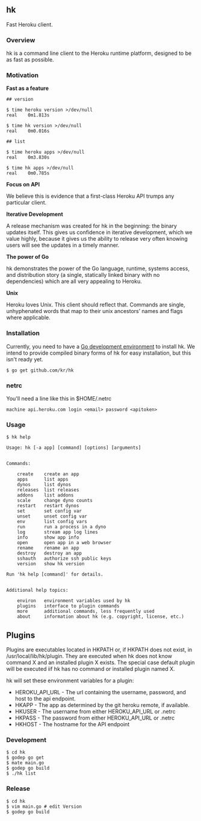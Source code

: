 ## hk

Fast Heroku client.

### Overview

hk is a command line client to the Heroku runtime platform, designed to be as fast as possible.

### Motivation

**Fast as a feature**

	## version

	$ time heroku version >/dev/null
	real	0m1.813s

	$ time hk version >/dev/null
	real	0m0.016s

	## list

	$ time heroku apps >/dev/null
	real	0m3.830s

	$ time hk apps >/dev/null
	real	0m0.785s

**Focus on API**

We believe this is evidence that a first-class Heroku API trumps any particular client.

**Iterative Development**

A release mechanism was created for hk in the beginning: the binary updates
itself. This gives us confidence in iterative development, which we value
highly, because it gives us the ability to release very often knowing users will
see the updates in a timely manner.

**The power of Go**

hk demonstrates the power of the Go language, runtime, systems access, and
distribution story (a single, statically linked binary with no dependencies) which are all very appealing to Heroku.

**Unix**

Heroku loves Unix. This client should reflect that. Commands are single,
unhyphenated words that map to their unix ancestors’ names and flags where
applicable.

### Installation

Currently, you need to have a [Go development environment](http://golang.org/doc/install) to install hk.
We intend to provide compiled binary forms of hk for easy installation,
but this isn't ready yet.

	$ go get github.com/kr/hk

### netrc

You'll need a line like this in $HOME/.netrc

	machine api.heroku.com login <email> password <apitoken>

### Usage

```
$ hk help

Usage: hk [-a app] [command] [options] [arguments]


Commands:

    create    create an app
    apps      list apps
    dynos     list dynos
    releases  list releases
    addons    list addons
    scale     change dyno counts
    restart   restart dynos
    set       set config var
    unset     unset config var
    env       list config vars
    run       run a process in a dyno
    log       stream app log lines
    info      show app info
    open      open app in a web browser
    rename    rename an app
    destroy   destroy an app
    sshauth   authorize ssh public keys
    version   show hk version

Run 'hk help [command]' for details.


Additional help topics:

    environ   environment variables used by hk
    plugins   interface to plugin commands
    more      additional commands, less frequently used
    about     information about hk (e.g. copyright, license, etc.)
```

## Plugins

Plugins are executables located in HKPATH or, if HKPATH does not exist, in /usr/local/lib/hk/plugin. They are executed when hk does not know command X and an installed plugin X exists. The special case default plugin will be executed iif hk has no command or installed plugin named X.

hk will set these environment variables for a plugin:

* HEROKU_API_URL - The url containing the username, password, and host to the api endpoint.
* HKAPP - The app as determined by the git heroku remote, if available.
* HKUSER - The username from either HEROKU_API_URL or .netrc
* HKPASS - The password from either HEROKU_API_URL or .netrc
* HKHOST - The hostname for the API endpoint

### Development

	$ cd hk
	$ godep go get
	$ mate main.go
	$ godep go build
	$ ./hk list

### Release

	$ cd hk
	$ vim main.go # edit Version
	$ godep go build
